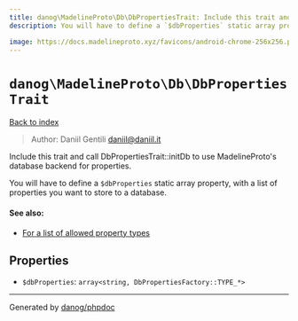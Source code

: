 ```yaml
---
title: danog\MadelineProto\Db\DbPropertiesTrait: Include this trait and call DbPropertiesTrait::initDb to use MadelineProto's database backend for properties.
description: You will have to define a `$dbProperties` static array property, with a list of properties you want to store to a database.

image: https://docs.madelineproto.xyz/favicons/android-chrome-256x256.png
---
```

# `danog\MadelineProto\Db\DbPropertiesTrait`
[Back to index](../../../index.md)

> Author: Daniil Gentili <daniil@daniil.it>  
  

Include this trait and call DbPropertiesTrait::initDb to use MadelineProto's database backend for properties.  

You will have to define a `$dbProperties` static array property, with a list of properties you want to store to a database.

#### See also: 
* [For a list of allowed property types](./DbPropertiesFactory.md)



## Properties
* `$dbProperties`: `array<string, DbPropertiesFactory::TYPE_*>` 
---
Generated by [danog/phpdoc](https://phpdoc.daniil.it)
